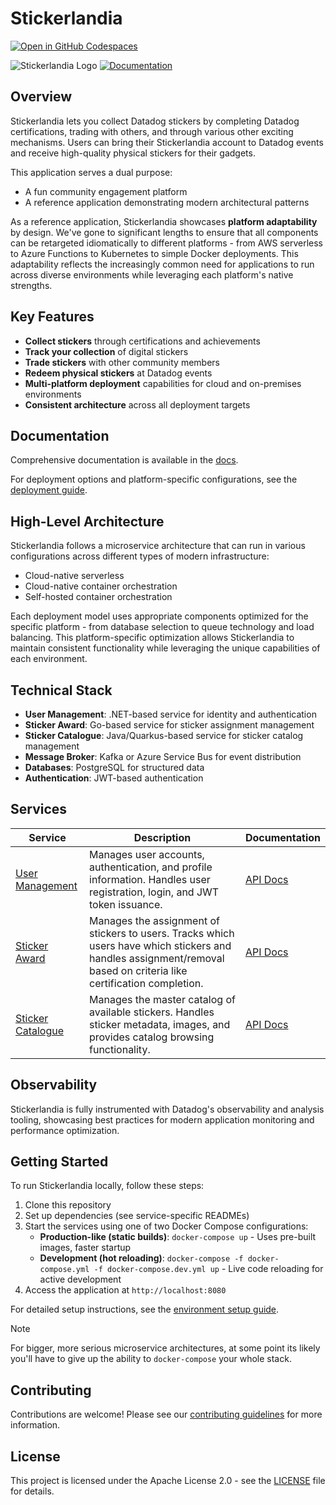 # Stickerlandia

[![Open in GitHub Codespaces](https://github.com/codespaces/badge.svg)](https://codespaces.new/DataDog/stickerlandia)

![Stickerlandia Logo](https://img.shields.io/badge/Stickerlandia-Collect_and_Trade_Stickers-blue)
[![Documentation](https://img.shields.io/badge/Documentation-Available-green)](./docs/README.md)

## Overview

Stickerlandia lets you collect Datadog stickers by completing Datadog certifications, trading with others, and through various other exciting mechanisms. Users can bring their Stickerlandia account to Datadog events and receive high-quality physical stickers for their gadgets.

This application serves a dual purpose:

- A fun community engagement platform
- A reference application demonstrating modern architectural patterns

As a reference application, Stickerlandia showcases **platform adaptability** by design. We've gone to significant lengths to ensure that all components can be retargeted idiomatically to different platforms - from AWS serverless to Azure Functions to Kubernetes to simple Docker deployments. This adaptability reflects the increasingly common need for applications to run across diverse environments while leveraging each platform's native strengths.

## Key Features

- **Collect stickers** through certifications and achievements
- **Track your collection** of digital stickers
- **Trade stickers** with other community members
- **Redeem physical stickers** at Datadog events
- **Multi-platform deployment** capabilities for cloud and on-premises environments
- **Consistent architecture** across all deployment targets

## Documentation

Comprehensive documentation is available in the [docs](./docs/README.md).

For deployment options and platform-specific configurations, see the [deployment guide](./docs/deploy.md).

## High-Level Architecture

Stickerlandia follows a microservice architecture that can run in various configurations across different types of modern infrastructure:
- Cloud-native serverless
- Cloud-native container orchestration
- Self-hosted container orchestration

Each deployment model uses appropriate components optimized for the specific platform - from database selection to queue technology and load balancing. This platform-specific optimization allows Stickerlandia to maintain consistent functionality while leveraging the unique capabilities of each environment.

## Technical Stack

- **User Management**: .NET-based service for identity and authentication
- **Sticker Award**: Go-based service for sticker assignment management
- **Sticker Catalogue**: Java/Quarkus-based service for sticker catalog management
- **Message Broker**: Kafka or Azure Service Bus for event distribution
- **Databases**: PostgreSQL for structured data
- **Authentication**: JWT-based authentication

## Services

| Service | Description | Documentation |
|---------|-------------|---------------|
| [User Management](./user-management/) | Manages user accounts, authentication, and profile information. Handles user registration, login, and JWT token issuance. | [API Docs](./user-management/docs/api.yaml) |
| [Sticker Award](./sticker-award/) | Manages the assignment of stickers to users. Tracks which users have which stickers and handles assignment/removal based on criteria like certification completion. | [API Docs](./sticker-award/docs/api.yaml) |
| [Sticker Catalogue](./sticker-catalogue/) | Manages the master catalog of available stickers. Handles sticker metadata, images, and provides catalog browsing functionality. | [API Docs](./sticker-catalogue/docs/api.yaml) |

## Observability

Stickerlandia is fully instrumented with Datadog's observability and analysis tooling, showcasing best practices for modern application monitoring and performance optimization.

## Getting Started

To run Stickerlandia locally, follow these steps:

1. Clone this repository
2. Set up dependencies (see service-specific READMEs)
3. Start the services using one of two Docker Compose configurations:
   - **Production-like (static builds)**: `docker-compose up` - Uses pre-built images, faster startup
   - **Development (hot reloading)**: `docker-compose -f docker-compose.yml -f docker-compose.dev.yml up` - Live code reloading for active development
4. Access the application at `http://localhost:8080`

For detailed setup instructions, see the [environment setup guide](./docs/README.md).

> [!NOTE]
> For bigger, more serious microservice architectures, at some point its likely you'll have
> to give up the ability to `docker-compose` your whole stack. 

## Contributing

Contributions are welcome! Please see our [contributing guidelines](./CONTRIBUTING.md) for more information.

## License

This project is licensed under the Apache License 2.0 - see the [LICENSE](./LICENSE) file for details.

